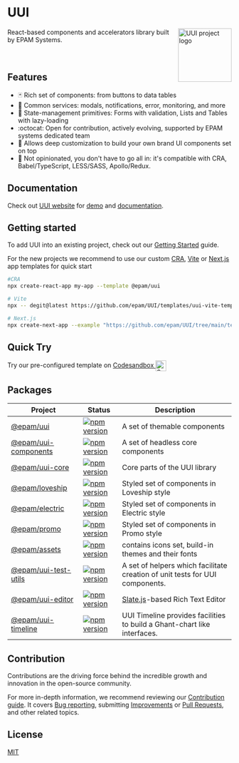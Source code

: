 # UUI
[<img align="right" width="120" height="120"
     alt="UUI project logo"
     src="https://static.cdn.epam.com/uploads/690afa39a93c88c4dd13758fe1d869d5/EPM-UUI/Images/uui-logo-readme.svg" 
      />](https://uui.epam.com/)

React-based components and accelerators library built by EPAM Systems.
<br/>
<br/>
<br/>     


## Features

- :black_joker: Rich set of components: from buttons to data tables
- :rocket: Common services: modals, notifications, error, monitoring, and more
- :wrench: State-management primitives: Forms with validation, Lists and Tables with lazy-loading
- :octocat: Open for contribution, actively evolving, supported by EPAM systems dedicated team
- :lipstick: Allows deep customization to build your own brand UI components set on top
- :memo: Not opinionated, you don't have to go all in: it's compatible with CRA, Babel/TypeScript, LESS/SASS, Apollo/Redux.

## Documentation

Check out [UUI website](https://uui.epam.com) for [demo](https://uui.epam.com/demo) and [documentation](https://uui.epam.com/documents?id=overview&mode=doc&skin=UUI4_promo).


## Getting started
To add UUI into an existing project, check out our [Getting Started](https://uui.epam.com/documents?id=gettingStarted&theme=electric) guide.

For the new projects we recommend to use our custom [CRA](https://github.com/epam/UUI/tree/main/templates/uui-cra-template), [Vite](https://github.com/epam/UUI/tree/main/templates/uui-vite-template) or [Next.js](https://github.com/epam/UUI/tree/main/templates/uui-nextjs-template) app templates for quick start


```sh
#CRA 
npx create-react-app my-app --template @epam/uui

# Vite
npx -- degit@latest https://github.com/epam/UUI/templates/uui-vite-template my-app

# Next.js
npx create-next-app --example "https://github.com/epam/UUI/tree/main/templates/uui-nextjs-template/template" my-app
```
## Quick Try

Try our pre-configured template on
    <a href="https://codesandbox.io/s/uui-bddgvi?file=/src/Example.tsx" target="_blank">
        Codesandbox
        <img
            width="24"
            height="24"
            alt="Codesandbox"
            align="center"
            src="https://github.com/user-attachments/assets/c896f380-d27f-4ebe-a1e8-b41d61cd8f52"
        />
    </a>

## Packages

| Project                                                                      | Status                                                                                                                      | Description                                                                  |
|------------------------------------------------------------------------------|-----------------------------------------------------------------------------------------------------------------------------|------------------------------------------------------------------------------|
| [@epam/uui](https://github.com/epam/UUI/tree/main/uui)                       | [![npm version](https://badge.fury.io/js/@epam%2Fuui.svg)](https://www.npmjs.com/package/@epam%2Fuui)                       | A set of themable components                                                 |
| [@epam/uui-components](https://github.com/epam/UUI/tree/main/uui-components) | [![npm version](https://badge.fury.io/js/@epam%2Fuui-components.svg)](https://www.npmjs.com/package/@epam%2Fuui-components) | A set of headless core components                                            |
| [@epam/uui-core](https://github.com/epam/UUI/tree/main/uui-core)             | [![npm version](https://badge.fury.io/js/@epam%2Fuui-core.svg)](https://www.npmjs.com/package/@epam%2Fuui)                  | Core parts of the UUI library                                                |
| [@epam/loveship](https://github.com/epam/UUI/tree/main/loveship)             | [![npm version](https://badge.fury.io/js/@epam%2Floveship.svg)](https://www.npmjs.com/package/@epam%2Floveship)             | Styled set of components in Loveship style                                   |
| [@epam/electric](https://github.com/epam/UUI/tree/main/electric)             | [![npm version](https://badge.fury.io/js/@epam%2Floveship.svg)](https://www.npmjs.com/package/@epam%2Floveship)             | Styled set of components in Electric style                                   |
| [@epam/promo](https://github.com/epam/UUI/tree/main/epam-promo)              | [![npm version](https://badge.fury.io/js/@epam%2Fpromo.svg)](https://www.npmjs.com/package/@epam%2Fpromo)                   | Styled set of components in Promo style                                      |
| [@epam/assets](https://github.com/epam/UUI/tree/main/epam-assets)            | [![npm version](https://badge.fury.io/js/@epam%2Fassets.svg)](https://www.npmjs.com/package/@epam%2Fassets)                 | contains icons set, build-in themes and their fonts                          |
| [@epam/uui-test-utils](https://github.com/epam/UUI/tree/main/test-utils)     | [![npm version](https://badge.fury.io/js/@epam%2Fuui-test-utils.svg)](https://www.npmjs.com/package/@epam%2Fuui-test-utils) | A set of helpers which facilitate creation of unit tests for UUI components. |
| [@epam/uui-editor](https://github.com/epam/UUI/tree/main/uui-editor)         | [![npm version](https://badge.fury.io/js/@epam%2Fuui-editor.svg)](https://www.npmjs.com/package/@epam%2Fuui-editor)         | [Slate.js](https://www.slatejs.org/)-based Rich Text Editor                  |
| [@epam/uui-timeline](https://github.com/epam/UUI/tree/main/uui-timeline)     | [![npm version](https://badge.fury.io/js/@epam%2Fuui-timeline.svg)](https://www.npmjs.com/package/@epam%2Fuui-timeline)     | UUI Timeline provides facilities to build a Ghant-chart like interfaces.     |

## Contribution

Contributions are the driving force behind the incredible growth and innovation in the open-source community.

For more in-depth information, we recommend reviewing our [Contribution guide](https://github.com/epam/UUI/blob/main/CONTRIBUTING.md#contributing-to-uui).
It covers [Bug reporting](https://github.com/epam/UUI/blob/main/CONTRIBUTING.md#i-have-an-issue), submitting [Improvements](https://github.com/epam/UUI/blob/main/CONTRIBUTING.md#i-have-an-idea) or [Pull Requests](https://github.com/epam/UUI/blob/main/CONTRIBUTING.md#i-want-to-submit-changes), and other related topics.

## License

[MIT](./LICENSE.md)
